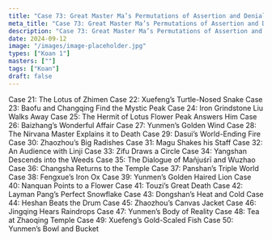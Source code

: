 ```yaml
---
title: "Case 73: Great Master Ma’s Permutations of Assertion and Denial"
meta_title: "Case 73: Great Master Ma’s Permutations of Assertion and Denial"
description: "Case 73: Great Master Ma’s Permutations of Assertion and Denial"
date: 2024-09-12
image: "/images/image-placeholder.jpg"
types: ["Koan 1"]
masters: [""]
tags: ["Koan"]
draft: false
---
```


Case 21: The Lotus of Zhimen
Case 22: Xuefeng’s Turtle-Nosed Snake
Case 23: Baofu and Changqing Find the Mystic Peak
Case 24: Iron Grindstone Liu Walks Away
Case 25: The Hermit of Lotus Flower Peak Answers Him
Case 26: Baizhang’s Wonderful Affair
Case 27: Yunmen’s Golden Wind
Case 28: The Nirvana Master Explains it to Death
Case 29: Dasui’s World-Ending Fire
Case 30: Zhaozhou’s Big Radishes
Case 31: Magu Shakes his Staff
Case 32: An Audience with Linji
Case 33: Zifu Draws a Circle
Case 34: Yangshan Descends into the Weeds
Case 35: The Dialogue of Mañjuśrī and Wuzhao
Case 36: Changsha Returns to the Temple
Case 37: Panshan’s Triple World
Case 38: Fengxue’s Iron Ox
Case 39: Yunmen’s Golden Haired Lion
Case 40: Nanquan Points to a Flower
Case 41: Touzi’s Great Death
Case 42: Layman Pang’s Perfect Snowflake
Case 43: Dongshan’s Heat and Cold
Case 44: Heshan Beats the Drum
Case 45: Zhaozhou’s Canvas Jacket
Case 46: Jingqing Hears Raindrops
Case 47: Yunmen’s Body of Reality
Case 48: Tea at Zhaoqing Temple
Case 49: Xuefeng’s Gold-Scaled Fish
Case 50: Yunmen’s Bowl and Bucket
